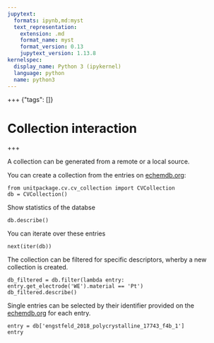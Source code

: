 ```yaml
---
jupytext:
  formats: ipynb,md:myst
  text_representation:
    extension: .md
    format_name: myst
    format_version: 0.13
    jupytext_version: 1.13.8
kernelspec:
  display_name: Python 3 (ipykernel)
  language: python
  name: python3
---
```


+++ {"tags": []}

# Collection interaction

+++

A collection can be generated from a remote or a local source.

You can create a collection from the entries on [echemdb.org](https://www.echemdb.org):

```{code-cell} ipython3
from unitpackage.cv.cv_collection import CVCollection
db = CVCollection()
```

Show statistics of the databse

```{code-cell} ipython3
db.describe()
```

You can iterate over these entries

```{code-cell} ipython3
next(iter(db))
```

The collection can be filtered for specific descriptors,
wherby a new collection is created.

```{code-cell} ipython3
db_filtered = db.filter(lambda entry: entry.get_electrode('WE').material == 'Pt')
db_filtered.describe()
```

Single entries can be selected by their identifier provided on the [echemdb.org](https://www.echemdb.org) for each entry.

```{code-cell} ipython3
entry = db['engstfeld_2018_polycrystalline_17743_f4b_1']
entry
```
